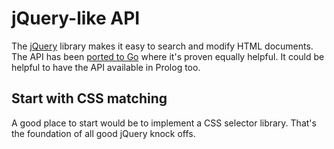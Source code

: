 # jQuery-like API

The [jQuery](http://api.jquery.com/) library makes it easy to search and modify HTML documents.  The API has been [ported to Go](https://github.com/PuerkitoBio/goquery) where it's proven equally helpful.  It could be helpful to have the API available in Prolog too.

## Start with CSS matching

A good place to start would be to implement a CSS selector library.  That's the foundation of all good jQuery knock offs.
